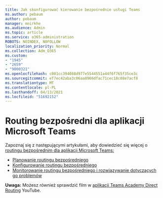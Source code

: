 ```yaml
---
title: Jak skonfigurować kierowanie bezpośrednie usługi Teams
ms.author: pebaum
author: pebaum
manager: mnirkhe
ms.audience: Admin
ms.topic: article
ms.service: o365-administration
ROBOTS: NOINDEX, NOFOLLOW
localization_priority: Normal
ms.collection: Adm_O365
ms.custom:
- "1945"
- "2659"
- "9000321"
ms.openlocfilehash: c001cc394088d977e5544551a44f6f765f35ce3c
ms.sourcegitcommit: ef7ec42aba3c06aa8966dfac71cec18c08e7acf8
ms.translationtype: MT
ms.contentlocale: pl-PL
ms.lasthandoff: 04/13/2021
ms.locfileid: "51692152"
---
```

# <a name="direct-routing-for-microsoft-teams"></a>Routing bezpośredni dla aplikacji Microsoft Teams

Zapoznaj się z następującymi artykułami, aby dowiedzieć się więcej o [routingu bezpośrednim dla aplikacji Microsoft Teams:](https://docs.microsoft.com/MicrosoftTeams/direct-routing-landing-page) 

- [Planowanie routingu bezpośredniego](https://docs.microsoft.com/MicrosoftTeams/direct-routing-plan)
- [Konfigurowanie routingu bezpośredniego](https://docs.microsoft.com/MicrosoftTeams/direct-routing-configure) 
- [Monitorowanie routingu bezpośredniego i rozwiązywanie dotyczących go problemów](https://docs.microsoft.com/MicrosoftTeams/direct-routing-monitor-and-troubleshoot)

**Uwaga:** Możesz również sprawdzić film w [aplikacji Teams Academy Direct Routing](https://www.youtube.com/watch?v=1ASftX_Msb8&index=10&list=PLaSOUojkSiGnKuE30ckcjnDVkMNqDv0Vl) YouTube.